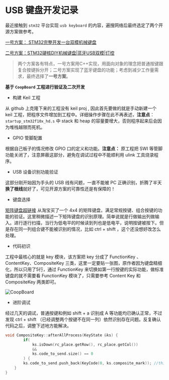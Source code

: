 # USB 键盘开发记录
最近接触到 `stm32` 平台实现 `usb keyboard` 的内容，遍搜网络后最终选定了两个开源方案做参考。



[一号方案： STM32完整开发一台双模机械键盘](http://blog.csdn.net/BG2CRW/article/details/79475752)

[二号方案：STM32硬核DIY机械键盘|蓝牙USB双模|灯控](https://blog.csdn.net/yougeng123/article/details/103803593?utm_medium=distribute.pc_relevant_t0.none-task-blog-BlogCommendFromMachineLearnPai2-1.nonecase&depth_1-utm_source=distribute.pc_relevant_t0.none-task-blog-BlogCommendFromMachineLearnPai2-1.nonecase)



> 两个方案各有特点，一号方案用C++实现，用面向对象的理念把普通按键跟复合按键拆分开；二号方案实现了蓝牙键盘的功能；考虑到减少工作量需求，最终选择了**一号方案**。



**基于 `CoopBoard` 工程进行验证及二次开发**

- 构建 Keil 工程

从 github 上克隆下来的工程没有 keil proj , 因此首先要做的就是手动新建一个 keil 工程，把程序文件增加到工程中。详细操作步骤在此不再表述，**注意点**： `startup_stm32f10x_hd.s` 中 stack 和 heap 的容量要增大，否则程序起来后会因为堆栈越限而死机。

- GPIO 管脚配置

根据自己板子的情况修改 GPIO 口的定义和功能。**注意点：** 原工程把 SWI 等管脚功能关闭了，注意屏蔽这部分，避免在调试过程中不能顺利用 ulink 工具烧录程序。

- USB 设备识别功能验证

这部分刚开始因为手头的 USB 线有问题，一直不能被 PC 正确识别，折腾了半天**换了根线**就好了，可见开源方案的可靠性还是有保障的！

- 键盘选择

[矩阵键盘超链接](https://detail.tmall.com/item.htm?spm=a230r.1.14.126.5a694ce8W6mdM3&id=613587201610&ns=1&abbucket=4)
从淘宝买了一个 4x4 的矩阵键盘，满足常规按键、组合按键的功能的验证。这里稍微描述一下矩阵键盘的识别原理。简单说就是行做输出列做输入。进行逐行扫描，当行为低电平的时候读到列也是低电平，说明按键被按下。但是存在同一列组合键不能被识别的情况，比如 ctrl + shift ，这个还没想好改怎么处理。

- 代码初识

工程中最核心的就是 key 模块，该方案把 key 分成了 FunctionKey 、ContentKey、CompositeKey 三类，这里一定要贴一张图，原作者因为键盘精细化，所以只用了5行，通过 FunctionKey 来切换如第一行按键的实际功能，做标准键盘的就不需要看 FunctionKey 模块了，只需要参考 Content Key 和 CompositeKey 两类即可。

![CoopBoard](D:\01Sync_File\Project\CoopBoard\DOC\CoopBoard_Key.jpg)

- 进阶调试

经过几天的调试，普通按键和例如 shift + a 识别成 A 等功能均已确认正常，不过发现 ctrl + shift （已经调整两个按键不在同一列）依然识别存在问题。反复确认代码之后，调整下述地方能解决。

```c
void CompositeKey::afterAllProcess(KeyState &ks) {
		if(
			ks.isDown(rc_place.getRow(), rc_place.getCol())
			&&
			ks.code_to_send.size() == 0
		) {
        ks.code_to_send.push_back(KeyCode(0, ks.composite_mark)); //this->compositeByte 更换为 ks.composite_mark
    }
}
```



